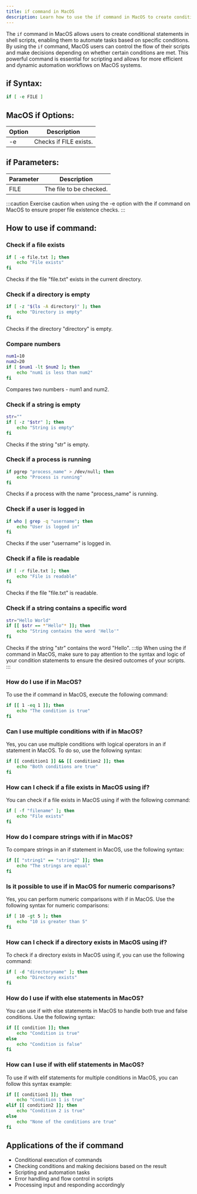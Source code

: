 ```yaml
---
title: if command in MacOS
description: Learn how to use the if command in MacOS to create conditional statements in your scripts and automate tasks efficiently.
---
```


The `if` command in MacOS allows users to create conditional statements in shell scripts, enabling them to automate tasks based on specific conditions. By using the `if` command, MacOS users can control the flow of their scripts and make decisions depending on whether certain conditions are met. This powerful command is essential for scripting and allows for more efficient and dynamic automation workflows on MacOS systems.

## if Syntax:
```bash
if [ -e FILE ] 
```
## MacOS if Options:
| Option | Description |
|--------|-------------|
| -e     | Checks if FILE exists. |

## if Parameters:
| Parameter | Description                 |
|-----------|-----------------------------|
| FILE      | The file to be checked.     |

:::caution
Exercise caution when using the -e option with the if command on MacOS to ensure proper file existence checks.
:::
## How to use if command:
### Check if a file exists
```bash
if [ -e file.txt ]; then
    echo "File exists"
fi
```
Checks if the file "file.txt" exists in the current directory.

### Check if a directory is empty
```bash
if [ -z "$(ls -A directory)" ]; then
    echo "Directory is empty"
fi
```
Checks if the directory "directory" is empty.

### Compare numbers
```bash
num1=10
num2=20
if [ $num1 -lt $num2 ]; then
    echo "num1 is less than num2"
fi
```
Compares two numbers - num1 and num2.

### Check if a string is empty
```bash
str=""
if [ -z "$str" ]; then
    echo "String is empty"
fi
```
Checks if the string "str" is empty.

### Check if a process is running
```bash
if pgrep "process_name" > /dev/null; then
    echo "Process is running"
fi
```
Checks if a process with the name "process_name" is running.

### Check if a user is logged in
```bash
if who | grep -q "username"; then
    echo "User is logged in"
fi
```
Checks if the user "username" is logged in.

### Check if a file is readable
```bash
if [ -r file.txt ]; then
    echo "File is readable"
fi
```
Checks if the file "file.txt" is readable.

### Check if a string contains a specific word
```bash
str="Hello World"
if [[ $str == *"Hello"* ]]; then
    echo "String contains the word 'Hello'"
fi
```
Checks if the string "str" contains the word "Hello".
:::tip
When using the if command in MacOS, make sure to pay attention to the syntax and logic of your condition statements to ensure the desired outcomes of your scripts.
:::

### How do I use if in MacOS?
To use the if command in MacOS, execute the following command:
```bash
if [[ 1 -eq 1 ]]; then
    echo "The condition is true"
fi
```

### Can I use multiple conditions with if in MacOS?
Yes, you can use multiple conditions with logical operators in an if statement in MacOS. To do so, use the following syntax:
```bash
if [[ condition1 ]] && [[ condition2 ]]; then
    echo "Both conditions are true"
fi
```

### How can I check if a file exists in MacOS using if?
You can check if a file exists in MacOS using if with the following command:
```bash
if [ -f "filename" ]; then
    echo "File exists"
fi
```

### How do I compare strings with if in MacOS?
To compare strings in an if statement in MacOS, use the following syntax:
```bash
if [[ "string1" == "string2" ]]; then
    echo "The strings are equal"
fi
```

### Is it possible to use if in MacOS for numeric comparisons?
Yes, you can perform numeric comparisons with if in MacOS. Use the following syntax for numeric comparisons:
```bash
if [ 10 -gt 5 ]; then
    echo "10 is greater than 5"
fi
```

### How can I check if a directory exists in MacOS using if?
To check if a directory exists in MacOS using if, you can use the following command:
```bash
if [ -d "directoryname" ]; then
    echo "Directory exists"
fi
```

### How do I use if with else statements in MacOS?
You can use if with else statements in MacOS to handle both true and false conditions. Use the following syntax:
```bash
if [[ condition ]]; then
    echo "Condition is true"
else
    echo "Condition is false"
fi
```

### How can I use if with elif statements in MacOS?
To use if with elif statements for multiple conditions in MacOS, you can follow this syntax example:
```bash
if [[ condition1 ]]; then
    echo "Condition 1 is true"
elif [[ condition2 ]]; then
    echo "Condition 2 is true"
else
    echo "None of the conditions are true"
fi
```

## Applications of the if command

- Conditional execution of commands
- Checking conditions and making decisions based on the result
- Scripting and automation tasks
- Error handling and flow control in scripts
- Processing input and responding accordingly